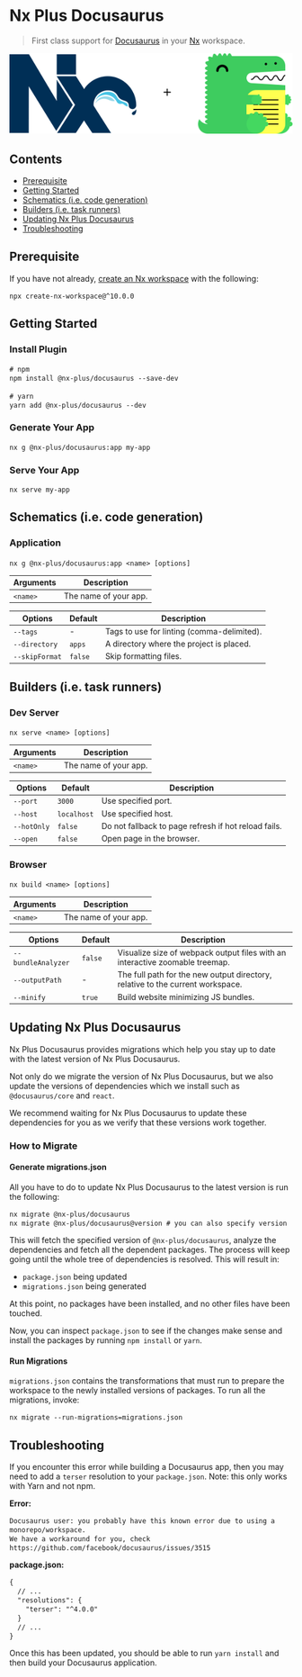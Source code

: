 # Nx Plus Docusaurus

> First class support for [Docusaurus](https://v2.docusaurus.io/) in your [Nx](https://nx.dev/) workspace.

<div align="center">
  <img src="https://raw.githubusercontent.com/ZachJW34/nx-plus/master/libs/docusaurus/nx-plus-docusaurus.png">
</div>

## Contents

- [Prerequisite](#prerequisite)
- [Getting Started](#getting-started)
- [Schematics (i.e. code generation)](#schematics-ie-code-generation)
- [Builders (i.e. task runners)](#builders-ie-task-runners)
- [Updating Nx Plus Docusaurus](#updating-nx-plus-docusaurus)
- [Troubleshooting](#troubleshooting)

## Prerequisite

If you have not already, [create an Nx workspace](https://github.com/nrwl/nx#creating-an-nx-workspace) with the following:

```
npx create-nx-workspace@^10.0.0
```

## Getting Started

### Install Plugin

```
# npm
npm install @nx-plus/docusaurus --save-dev

# yarn
yarn add @nx-plus/docusaurus --dev
```

### Generate Your App

```
nx g @nx-plus/docusaurus:app my-app
```

### Serve Your App

```
nx serve my-app
```

## Schematics (i.e. code generation)

### Application

`nx g @nx-plus/docusaurus:app <name> [options]`

| Arguments | Description           |
| --------- | --------------------- |
| `<name>`  | The name of your app. |

| Options        | Default | Description                                |
| -------------- | ------- | ------------------------------------------ |
| `--tags`       | -       | Tags to use for linting (comma-delimited). |
| `--directory`  | `apps`  | A directory where the project is placed.   |
| `--skipFormat` | `false` | Skip formatting files.                     |

## Builders (i.e. task runners)

### Dev Server

`nx serve <name> [options]`

| Arguments | Description           |
| --------- | --------------------- |
| `<name>`  | The name of your app. |

| Options     | Default     | Description                                          |
| ----------- | ----------- | ---------------------------------------------------- |
| `--port`    | `3000`      | Use specified port.                                  |
| `--host`    | `localhost` | Use specified host.                                  |
| `--hotOnly` | `false`     | Do not fallback to page refresh if hot reload fails. |
| `--open`    | `false`     | Open page in the browser.                            |

### Browser

`nx build <name> [options]`

| Arguments | Description           |
| --------- | --------------------- |
| `<name>`  | The name of your app. |

| Options            | Default | Description                                                                    |
| ------------------ | ------- | ------------------------------------------------------------------------------ |
| `--bundleAnalyzer` | `false` | Visualize size of webpack output files with an interactive zoomable treemap.   |
| `--outputPath`     | -       | The full path for the new output directory, relative to the current workspace. |
| `--minify`         | `true`  | Build website minimizing JS bundles.                                           |

## Updating Nx Plus Docusaurus

Nx Plus Docusaurus provides migrations which help you stay up to date with the latest version of Nx Plus Docusaurus.

Not only do we migrate the version of Nx Plus Docusaurus, but we also update the versions of dependencies which we install such as `@docusaurus/core` and `react`.

We recommend waiting for Nx Plus Docusaurus to update these dependencies for you as we verify that these versions work together.

### How to Migrate

#### Generate migrations.json

All you have to do to update Nx Plus Docusaurus to the latest version is run the following:

```
nx migrate @nx-plus/docusaurus
nx migrate @nx-plus/docusaurus@version # you can also specify version
```

This will fetch the specified version of `@nx-plus/docusaurus`, analyze the dependencies and fetch all the dependent packages. The process will keep going until the whole tree of dependencies is resolved. This will result in:

- `package.json` being updated
- `migrations.json` being generated

At this point, no packages have been installed, and no other files have been touched.

Now, you can inspect `package.json` to see if the changes make sense and install the packages by running `npm install` or `yarn`.

#### Run Migrations

`migrations.json` contains the transformations that must run to prepare the workspace to the newly installed versions of packages. To run all the migrations, invoke:

```
nx migrate --run-migrations=migrations.json
```

## Troubleshooting

If you encounter this error while building a Docusaurus app, then you may need to add a `terser` resolution to your `package.json`. Note: this only works with Yarn and not npm.

**Error:**

```
Docusaurus user: you probably have this known error due to using a monorepo/workspace.
We have a workaround for you, check https://github.com/facebook/docusaurus/issues/3515
```

**package.json:**

```
{
  // ...
  "resolutions": {
    "terser": "^4.0.0"
  }
  // ...
}
```

Once this has been updated, you should be able to run `yarn install` and then build your Docusaurus application.

